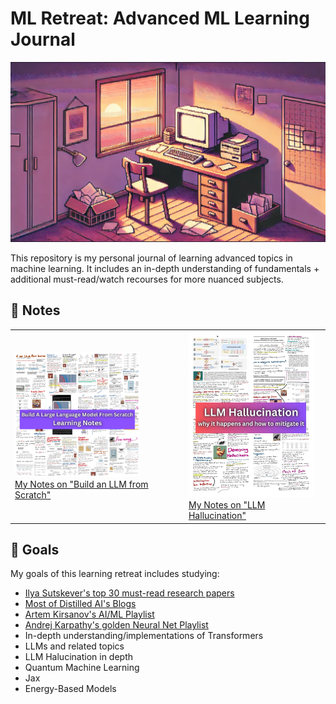 # ML Retreat: Advanced ML Learning Journal

![header](assets/image.png)

This repository is my personal journal of learning advanced topics in machine learning. It includes an in-depth understanding of fundamentals + additional must-read/watch recourses for more nuanced subjects.

## 📝 Notes
<table>
  <tr>
    <td>
      <img src="assets/LLM-from-scratch-notes.png" width="200"/>
      <br/>
      <a href="assets/LLM-from-scratch-notes.pdf">My Notes on "Build an LLM from Scratch"</a>
    </td>
    <td>
      <img src="assets/LLM-hallucination.jpg" width="200"/>
      <br/>
      <a href="assets/LLM-Hallucination.pdf">My Notes on "LLM Hallucination"</a>
    </td>
  </tr>
</table>


## 🎯 Goals

My goals of this learning retreat includes studying: 

- [Ilya Sutskever's top 30 must-read research papers](https://aman.ai/primers/ai/top-30-papers/)
- [Most of Distilled AI's Blogs](https://aman.ai/primers/ai/)
- [Artem Kirsanov's AI/ML Playlist](https://www.youtube.com/playlist?list=PLgtmMKe4spCPsxyMpg-sxf3EcbsFYlzPK)
- [Andrej Karpathy's golden Neural Net Playlist](https://www.youtube.com/playlist?list=PLAqhIrjkxbuWI23v9cThsA9GvCAUhRvKZ)
- In-depth understanding/implementations of Transformers
- LLMs and related topics
- LLM Halucination in depth
- Quantum Machine Learning
- Jax
- Energy-Based Models